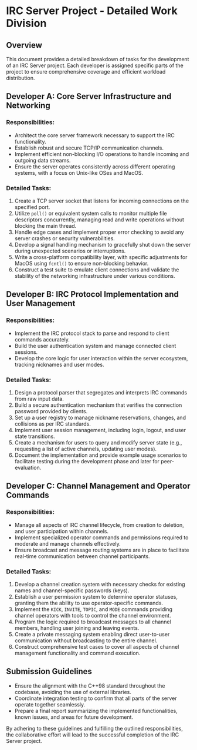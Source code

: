 # IRC Server Project - Detailed Work Division

## Overview
This document provides a detailed breakdown of tasks for the development of an IRC Server project. Each developer is assigned specific parts of the project to ensure comprehensive coverage and efficient workload distribution.

## Developer A: Core Server Infrastructure and Networking
### Responsibilities:
- Architect the core server framework necessary to support the IRC functionality.
- Establish robust and secure TCP/IP communication channels.
- Implement efficient non-blocking I/O operations to handle incoming and outgoing data streams.
- Ensure the server operates consistently across different operating systems, with a focus on Unix-like OSes and MacOS.

### Detailed Tasks:
1. Create a TCP server socket that listens for incoming connections on the specified port.
2. Utilize `poll()` or equivalent system calls to monitor multiple file descriptors concurrently, managing read and write operations without blocking the main thread.
3. Handle edge cases and implement proper error checking to avoid any server crashes or security vulnerabilities.
4. Develop a signal handling mechanism to gracefully shut down the server during unexpected scenarios or interruptions.
5. Write a cross-platform compatibility layer, with specific adjustments for MacOS using `fcntl()` to ensure non-blocking behavior.
6. Construct a test suite to emulate client connections and validate the stability of the networking infrastructure under various conditions.

## Developer B: IRC Protocol Implementation and User Management
### Responsibilities:
- Implement the IRC protocol stack to parse and respond to client commands accurately.
- Build the user authentication system and manage connected client sessions.
- Develop the core logic for user interaction within the server ecosystem, tracking nicknames and user modes.

### Detailed Tasks:
1. Design a protocol parser that segregates and interprets IRC commands from raw input data.
2. Build a secure authentication mechanism that verifies the connection password provided by clients.
3. Set up a user registry to manage nickname reservations, changes, and collisions as per IRC standards.
4. Implement user session management, including login, logout, and user state transitions.
5. Create a mechanism for users to query and modify server state (e.g., requesting a list of active channels, updating user modes).
6. Document the implementation and provide example usage scenarios to facilitate testing during the development phase and later for peer-evaluation.

## Developer C: Channel Management and Operator Commands
### Responsibilities:
- Manage all aspects of IRC channel lifecycle, from creation to deletion, and user participation within channels.
- Implement specialized operator commands and permissions required to moderate and manage channels effectively.
- Ensure broadcast and message routing systems are in place to facilitate real-time communication between channel participants.

### Detailed Tasks:
1. Develop a channel creation system with necessary checks for existing names and channel-specific passwords (keys).
2. Establish a user permission system to determine operator statuses, granting them the ability to use operator-specific commands.
3. Implement the `KICK`, `INVITE`, `TOPIC`, and `MODE` commands providing channel operators with tools to control the channel environment.
4. Program the logic required to broadcast messages to all channel members, handling user joining and leaving events.
5. Create a private messaging system enabling direct user-to-user communication without broadcasting to the entire channel.
6. Construct comprehensive test cases to cover all aspects of channel management functionality and command execution.

## Submission Guidelines
- Ensure the alignment with the C++98 standard throughout the codebase, avoiding the use of external libraries.
- Coordinate integration testing to confirm that all parts of the server operate together seamlessly.
- Prepare a final report summarizing the implemented functionalities, known issues, and areas for future development.

By adhering to these guidelines and fulfilling the outlined responsibilities, the collaborative effort will lead to the successful completion of the IRC Server project.
